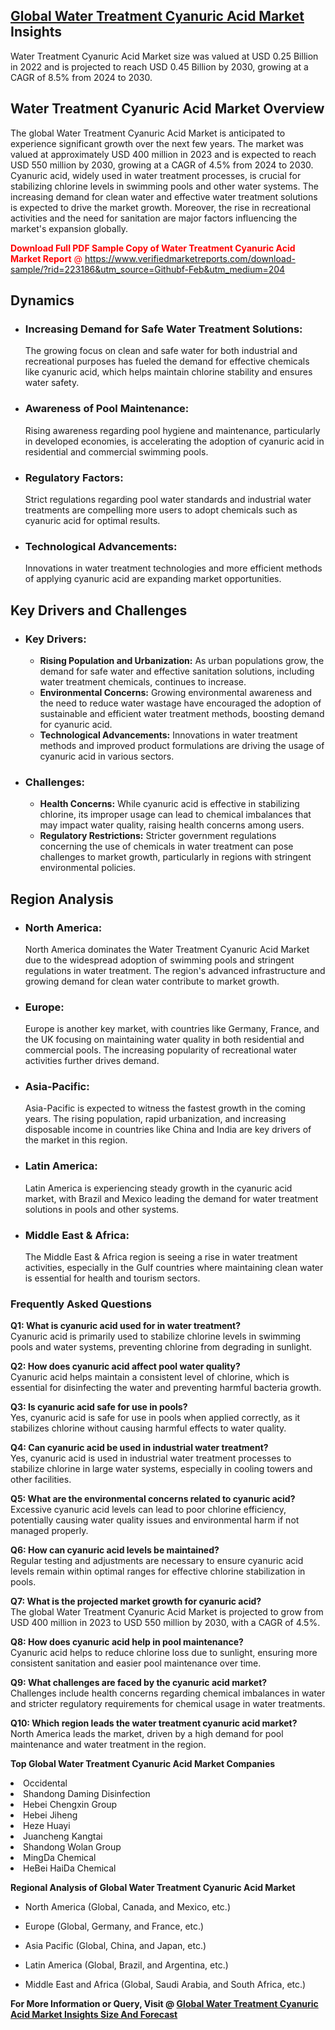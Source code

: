<h2><a href="https://www.verifiedmarketreports.com/download-sample/?rid=223186&amp;utm_source=Githubf&amp;utm_medium=204" target="_blank">Global Water Treatment Cyanuric Acid Market</a> Insights</h2><p>Water Treatment Cyanuric Acid Market size was valued at USD 0.25 Billion in 2022 and is projected to reach USD 0.45 Billion by 2030, growing at a CAGR of 8.5% from 2024 to 2030.</p><p><h2>Water Treatment Cyanuric Acid Market Overview</h2> <p>The global Water Treatment Cyanuric Acid Market is anticipated to experience significant growth over the next few years. The market was valued at approximately USD 400 million in 2023 and is expected to reach USD 550 million by 2030, growing at a CAGR of 4.5% from 2024 to 2030. Cyanuric acid, widely used in water treatment processes, is crucial for stabilizing chlorine levels in swimming pools and other water systems. The increasing demand for clean water and effective water treatment solutions is expected to drive the market growth. Moreover, the rise in recreational activities and the need for sanitation are major factors influencing the market's expansion globally.</p> <p><p><span class=""><span style="color: #ff0000;"><strong>Download Full PDF Sample Copy of Water Treatment Cyanuric Acid Market Report</strong> @ </span><a href="https://www.verifiedmarketreports.com/download-sample/?rid=223186&amp;utm_source=Githubf-Feb&amp;utm_medium=204" target="_blank">https://www.verifiedmarketreports.com/download-sample/?rid=223186&amp;utm_source=Githubf-Feb&amp;utm_medium=204</a></span></p></p> <h2>Dynamics</h2> <ul> <li><h3>Increasing Demand for Safe Water Treatment Solutions:</h3> The growing focus on clean and safe water for both industrial and recreational purposes has fueled the demand for effective chemicals like cyanuric acid, which helps maintain chlorine stability and ensures water safety.</li> <li><h3>Awareness of Pool Maintenance:</h3> Rising awareness regarding pool hygiene and maintenance, particularly in developed economies, is accelerating the adoption of cyanuric acid in residential and commercial swimming pools.</li> <li><h3>Regulatory Factors:</h3> Strict regulations regarding pool water standards and industrial water treatments are compelling more users to adopt chemicals such as cyanuric acid for optimal results.</li> <li><h3>Technological Advancements:</h3> Innovations in water treatment technologies and more efficient methods of applying cyanuric acid are expanding market opportunities.</li> </ul> <h2>Key Drivers and Challenges</h2> <ul> <li><h3>Key Drivers:</h3> <ul> <li><strong>Rising Population and Urbanization:</strong> As urban populations grow, the demand for safe water and effective sanitation solutions, including water treatment chemicals, continues to increase.</li> <li><strong>Environmental Concerns:</strong> Growing environmental awareness and the need to reduce water wastage have encouraged the adoption of sustainable and efficient water treatment methods, boosting demand for cyanuric acid.</li> <li><strong>Technological Advancements:</strong> Innovations in water treatment methods and improved product formulations are driving the usage of cyanuric acid in various sectors.</li> </ul> </li> <li><h3>Challenges:</h3> <ul> <li><strong>Health Concerns:</strong> While cyanuric acid is effective in stabilizing chlorine, its improper usage can lead to chemical imbalances that may impact water quality, raising health concerns among users.</li> <li><strong>Regulatory Restrictions:</strong> Stricter government regulations concerning the use of chemicals in water treatment can pose challenges to market growth, particularly in regions with stringent environmental policies.</li> </ul> </li> </ul> <h2>Region Analysis</h2> <ul> <li><h3>North America:</h3> North America dominates the Water Treatment Cyanuric Acid Market due to the widespread adoption of swimming pools and stringent regulations in water treatment. The region's advanced infrastructure and growing demand for clean water contribute to market growth.</li> <li><h3>Europe:</h3> Europe is another key market, with countries like Germany, France, and the UK focusing on maintaining water quality in both residential and commercial pools. The increasing popularity of recreational water activities further drives demand.</li> <li><h3>Asia-Pacific:</h3> Asia-Pacific is expected to witness the fastest growth in the coming years. The rising population, rapid urbanization, and increasing disposable income in countries like China and India are key drivers of the market in this region.</li> <li><h3>Latin America:</h3> Latin America is experiencing steady growth in the cyanuric acid market, with Brazil and Mexico leading the demand for water treatment solutions in pools and other systems.</li> <li><h3>Middle East & Africa:</h3> The Middle East & Africa region is seeing a rise in water treatment activities, especially in the Gulf countries where maintaining clean water is essential for health and tourism sectors.</li> </ul> <h3>Frequently Asked Questions</h3> <p><strong>Q1: What is cyanuric acid used for in water treatment?</strong><br> Cyanuric acid is primarily used to stabilize chlorine levels in swimming pools and water systems, preventing chlorine from degrading in sunlight.</p> <p><strong>Q2: How does cyanuric acid affect pool water quality?</strong><br> Cyanuric acid helps maintain a consistent level of chlorine, which is essential for disinfecting the water and preventing harmful bacteria growth.</p> <p><strong>Q3: Is cyanuric acid safe for use in pools?</strong><br> Yes, cyanuric acid is safe for use in pools when applied correctly, as it stabilizes chlorine without causing harmful effects to water quality.</p> <p><strong>Q4: Can cyanuric acid be used in industrial water treatment?</strong><br> Yes, cyanuric acid is used in industrial water treatment processes to stabilize chlorine in large water systems, especially in cooling towers and other facilities.</p> <p><strong>Q5: What are the environmental concerns related to cyanuric acid?</strong><br> Excessive cyanuric acid levels can lead to poor chlorine efficiency, potentially causing water quality issues and environmental harm if not managed properly.</p> <p><strong>Q6: How can cyanuric acid levels be maintained?</strong><br> Regular testing and adjustments are necessary to ensure cyanuric acid levels remain within optimal ranges for effective chlorine stabilization in pools.</p> <p><strong>Q7: What is the projected market growth for cyanuric acid?</strong><br> The global Water Treatment Cyanuric Acid Market is projected to grow from USD 400 million in 2023 to USD 550 million by 2030, with a CAGR of 4.5%.</p> <p><strong>Q8: How does cyanuric acid help in pool maintenance?</strong><br> Cyanuric acid helps to reduce chlorine loss due to sunlight, ensuring more consistent sanitation and easier pool maintenance over time.</p> <p><strong>Q9: What challenges are faced by the cyanuric acid market?</strong><br> Challenges include health concerns regarding chemical imbalances in water and stricter regulatory requirements for chemical usage in water treatments.</p> <p><strong>Q10: Which region leads the water treatment cyanuric acid market?</strong><br> North America leads the market, driven by a high demand for pool maintenance and water treatment in the region.</p> </p><p><strong>Top Global Water Treatment Cyanuric Acid Market Companies</strong></p><div data-test-id=""><p><li>Occidental</li><li> Shandong Daming Disinfection</li><li> Hebei Chengxin Group</li><li> Hebei Jiheng</li><li> Heze Huayi</li><li> Juancheng Kangtai</li><li> Shandong Wolan Group</li><li> MingDa Chemical</li><li> HeBei HaiDa Chemical</li></p><div><strong>Regional Analysis of&nbsp;Global Water Treatment Cyanuric Acid Market</strong></div><ul><li dir="ltr"><p dir="ltr">North America&nbsp;(Global, Canada, and Mexico, etc.)</p></li><li dir="ltr"><p dir="ltr">Europe (Global, Germany, and France, etc.)</p></li><li dir="ltr"><p dir="ltr">Asia Pacific&nbsp;(Global, China, and Japan, etc.)</p></li><li dir="ltr"><p dir="ltr">Latin America&nbsp;(Global, Brazil, and Argentina, etc.)</p></li><li dir="ltr">Middle East and Africa&nbsp;(Global, Saudi Arabia, and South Africa, etc.)</li></ul><p><strong>For More Information or Query, Visit @&nbsp;</strong><strong><a href="https://www.verifiedmarketreports.com/product/water-treatment-cyanuric-acid-market/?utm_source=Githubf&amp;utm_medium=204" target="_blank">Global Water Treatment Cyanuric Acid Market Insights Size And Forecast</a></strong></p></div>
